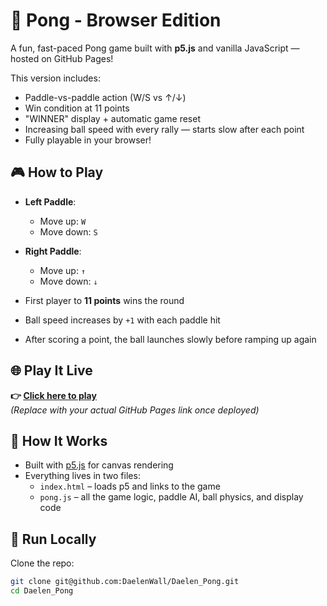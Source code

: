 # 🏓 Pong - Browser Edition

A fun, fast-paced Pong game built with **p5.js** and vanilla JavaScript — hosted on GitHub Pages!

This version includes:
- Paddle-vs-paddle action (W/S vs ↑/↓)
- Win condition at 11 points
- "WINNER" display + automatic game reset
- Increasing ball speed with every rally — starts slow after each point
- Fully playable in your browser!

## 🎮 How to Play

- **Left Paddle**:  
  - Move up: `W`  
  - Move down: `S`  

- **Right Paddle**:  
  - Move up: `↑`  
  - Move down: `↓`

- First player to **11 points** wins the round
- Ball speed increases by `+1` with each paddle hit
- After scoring a point, the ball launches slowly before ramping up again

## 🌐 Play It Live

**👉 [Click here to play](https://yourusername.github.io/Daelen_Pong/)**  
*(Replace with your actual GitHub Pages link once deployed)*

## 🧠 How It Works

- Built with [p5.js](https://p5js.org/) for canvas rendering
- Everything lives in two files:
  - `index.html` – loads p5 and links to the game
  - `pong.js` – all the game logic, paddle AI, ball physics, and display code

## 🚀 Run Locally

Clone the repo:

```bash
git clone git@github.com:DaelenWall/Daelen_Pong.git
cd Daelen_Pong
